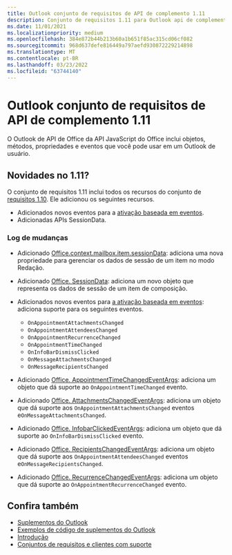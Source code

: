 ```yaml
---
title: Outlook conjunto de requisitos de API de complemento 1.11
description: Conjunto de requisitos 1.11 para Outlook api de complemento.
ms.date: 11/01/2021
ms.localizationpriority: medium
ms.openlocfilehash: 384e872b44b213b60a1b651f85ac315cd06cf082
ms.sourcegitcommit: 968d637defe816449a797aefd930872229214898
ms.translationtype: MT
ms.contentlocale: pt-BR
ms.lasthandoff: 03/23/2022
ms.locfileid: "63744140"
---
```

# <a name="outlook-add-in-api-requirement-set-111"></a>Outlook conjunto de requisitos de API de complemento 1.11

O Outlook de API de Office da API JavaScript do Office inclui objetos, métodos, propriedades e eventos que você pode usar em um Outlook de usuário.

## <a name="whats-new-in-111"></a>Novidades no 1.11?

O conjunto de requisitos 1.11 inclui todos os recursos do conjunto de [requisitos 1.10](../requirement-set-1.10/outlook-requirement-set-1.10.md). Ele adicionou os seguintes recursos.

- Adicionados novos eventos para a [ativação baseada em eventos](../../../outlook/autolaunch.md#supported-events).
- Adicionadas APIs SessionData.

### <a name="change-log"></a>Log de mudanças

- Adicionado [Office.context.mailbox.item.sessionData](office.context.mailbox.item.md#properties): adiciona uma nova propriedade para gerenciar os dados de sessão de um item no modo Redação.
- Adicionado [Office. SessionData](/javascript/api/outlook/office.sessiondata?view=outlook-js-1.11&preserve-view=true): adiciona um novo objeto que representa os dados de sessão de um item de composição.
- Adicionados novos eventos para [a ativação baseada em eventos](../../../outlook/autolaunch.md#supported-events): adiciona suporte para os seguintes eventos.

  - `OnAppointmentAttachmentsChanged`
  - `OnAppointmentAttendeesChanged`
  - `OnAppointmentRecurrenceChanged`
  - `OnAppointmentTimeChanged`
  - `OnInfoBarDismissClicked`
  - `OnMessageAttachmentsChanged`
  - `OnMessageRecipientsChanged`

- Adicionado [Office. AppointmentTimeChangedEventArgs](/javascript/api/outlook/office.appointmenttimechangedeventargs?view=outlook-js-1.11&preserve-view=true): adiciona um objeto que dá suporte ao `OnAppointmentTimeChanged` evento.
- Adicionado [Office. AttachmentsChangedEventArgs](/javascript/api/outlook/office.attachmentschangedeventargs?view=outlook-js-1.11&preserve-view=true): adiciona um objeto que dá suporte aos `OnAppointmentAttachmentsChanged` eventos e`OnMessageAttachmentsChanged`.
- Adicionado [Office. InfobarClickedEventArgs](/javascript/api/outlook/office.infobarclickedeventargs?view=outlook-js-1.11&preserve-view=true): adiciona um objeto que dá suporte ao `OnInfoBarDismissClicked` evento.
- Adicionado [Office. RecipientsChangedEventArgs](/javascript/api/outlook/office.recipientschangedeventargs?view=outlook-js-1.11&preserve-view=true): adiciona um objeto que dá suporte aos `OnAppointmentAttendeesChanged` eventos e`OnMessageRecipientsChanged`.
- Adicionado [Office. RecurrenceChangedEventArgs](/javascript/api/outlook/office.recurrencechangedeventargs?view=outlook-js-1.11&preserve-view=true): adiciona um objeto que dá suporte ao `OnAppointmentRecurrenceChanged` evento.

## <a name="see-also"></a>Confira também

- [Suplementos do Outlook](../../../outlook/outlook-add-ins-overview.md)
- [Exemplos de código de suplementos do Outlook](https://developer.microsoft.com/outlook/gallery/?filterBy=Outlook,Samples,Add-ins)
- [Introdução](../../../quickstarts/outlook-quickstart.md)
- [Conjuntos de requisitos e clientes com suporte](../../requirement-sets/outlook-api-requirement-sets.md)
